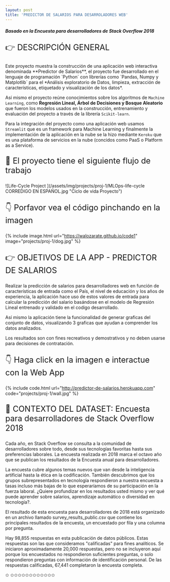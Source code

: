 ```yaml
---
layout: post
title: 'PREDICTOR DE SALARIOS PARA DESARROLADORES WEB'
---
```

##### Basado en la Encuesta para desarrolladores de Stack Overflow 2018 #####
<p style="font-size:25px">&#128073; DESCRIPCIÓN GENERAL</p> 
Este proyecto muestra la construcción de una aplicación web interactiva denominada **Predictor de Salarios**, el proyecto fue desarrollado en el lenguaje de programación `Python` con librerías como `Pandas, Numpy y Matplotlib` para el *Análisis exploratorio de Datos, limpieza, extracción de características, etiquetado y visualización de los datos*.

 Así mismo el proyecto reúne conocimientos sobre los algoritmos de `Machine Learning`, como **Regresión Lineal, Árbol de Decisiones y Bosque Aleatorio** que fueron los modelos usados en la construcción, entrenamiento y evaluación del proyecto a través de la librería `Scikit-learn`. 
 
 Para la integración del proyecto como una aplicación web usamos `Streamlit` que es un framework para Machine Learning y finalmente la implementación de la aplicación en la nube se la hizo mediante `Keroku` que es una plataforma de servicios en la nube (concidos como PaaS o Platform as a Service). 

<p style="font-size:25px">&#128170; El proyecto tiene el siguiente flujo de trabajo</p> 
![Life-Cycle Project ](/assets/img/projects/proj-1/MLOps-life-cycle CORREDIGO EN ESPAÑOL.jpg "Ciclo de vida Proyecto")


<p style="font-size:25px">&#128071; Porfavor vea el código pinchando en la imagen</p> 

{% include image.html url="https://walozarate.github.io/code1" image="projects/proj-1/dog.jpg" %}

<p style="font-size:25px">&#128073; OBJETIVOS DE LA APP - PREDICTOR DE SALARIOS</p> 
Realizar la predicción de salarios para desarrolladores web en función de características de entrada como el País, el nivel de educación y los años de experiencia, la aplicación hace uso de estos valores de entrada para calcular la predicción del salario basándose en el modelo de Regresión Lineal entrenado y validado en el codigo desarrollado.

Así mismo la aplicación tiene la funcionalidad de generar graficas del conjunto de datos, visualizando 3 graficas que ayudan a comprender los datos analizados.

Los resultados son con fines recreativos y demostrativos y no deben usarse para decisiones de contratación.

 <p style="font-size:25px">&#128071; Haga click en la imagen e interactue con la Web App </p> 
 
{% include code.html url="http://predictor-de-salarios.herokuapp.com" code="projects/proj-1/wall.jpg" %}

<p style="font-size:25px">&#128640; CONTEXTO DEL DATASET: Encuesta para desarrolladores de Stack Overflow 2018</p> 

Cada año, en Stack Overflow se consulta a la comunidad de desarrolladores sobre todo, desde sus tecnologías favoritas hasta sus preferencias laborales. La encuesta realizada en 2018 marca el octavo año que se publican los resultados de la Encuesta anual para desarrolladores.

La encuesta cubre algunos temas nuevos que van desde la inteligencia artificial hasta la ética en la codificación. También descubrimos que los grupos subrepresentados en tecnología respondieron a nuestra encuesta a tasas incluso más bajas de lo que esperaríamos de su participación en la fuerza laboral. ¿Quiere profundizar en los resultados usted mismo y ver qué puede aprender sobre salarios, aprendizaje automático o diversidad en tecnología?.

El resultado de esta encuesta para desarrolladores de 2018 está organizado en un archivo llamado survey_results_public.csv que contiene los principales resultados de la encuesta, un encuestado por fila y una columna por pregunta.

Hay 98,855 respuestas en esta publicación de datos públicos. Estas respuestas son las que consideramos "calificadas" para fines analíticos. Se iniciaron aproximadamente 20,000 respuestas, pero no se incluyeron aquí porque los encuestados no respondieron suficientes preguntas, o solo respondieron preguntas con información de identificación personal. De las respuestas calificadas, 67,441 completaron la encuesta completa.

<span class="icoest4">&#10025;</span>
<span class="icoest4">&#10025;</span><span class="icoest4">&#10025;</span><span class="icoest4">&#10025;</span><span class="icoest4">&#10025;</span><span class="icoest4">&#10025;</span><span class="icoest4">&#10025;</span><span class="icoest4">&#10025;</span><span class="icoest4">&#10025;</span><span class="icoest4">&#10025;</span><span class="icoest4">&#10025;</span><span class="icoest4">&#10025;</span><span class="icoest4">&#10025;</span>